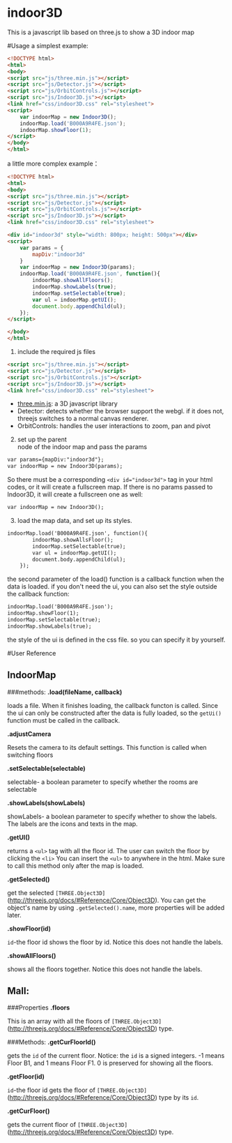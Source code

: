 indoor3D
========

This is a javascript lib based on three.js to show a 3D indoor map

#Usage
a simplest example: 
```html
<!DOCTYPE html>
<html>
<body>
<script src="js/three.min.js"></script>
<script src="js/Detector.js"></script>
<script src="js/OrbitControls.js"></script>
<script src="js/Indoor3D.js"></script>
<link href="css/indoor3D.css" rel="stylesheet">
<script>
    var indoorMap = new Indoor3D();
    indoorMap.load('B000A9R4FE.json');
    indoorMap.showFloor(1);
</script>
</body>
</html>
```
a little more complex example：
```html
<!DOCTYPE html>
<html>
<body>
<script src="js/three.min.js"></script>
<script src="js/Detector.js"></script>
<script src="js/OrbitControls.js"></script>
<script src="js/Indoor3D.js"></script>
<link href="css/indoor3D.css" rel="stylesheet">

<div id="indoor3d" style="width: 800px; height: 500px"></div>
<script>
    var params = {
        mapDiv:"indoor3d"
    }
    var indoorMap = new Indoor3D(params);
    indoorMap.load('B000A9R4FE.json', function(){
        indoorMap.showAllFloors();
        indoorMap.showLabels(true);
        indoorMap.setSelectable(true);
        var ul = indoorMap.getUI();
        document.body.appendChild(ul);
    });
</script>

</body>
</html>
```
1) include the required js files
```html
<script src="js/three.min.js"></script>
<script src="js/Detector.js"></script>
<script src="js/OrbitControls.js"></script>
<script src="js/Indoor3D.js"></script>
<link href="css/indoor3D.css" rel="stylesheet">
```
  - [three.min.js](http://threejs.org/): a 3D javascript library
  - Detector: detects whether the browser support the webgl. if it does not, threejs switches to a normal canvas renderer.
  - OrbitControls: handles the user interactions to zoom, pan and pivot

2) set up the parent <div> node of the indoor map and pass the params
```html
var params={mapDiv:"indoor3d"};
var indoorMap = new Indoor3D(params);
```
So there must be a corresponding `<div id="indoor3d">` tag in your html codes, or it will create a fullscreen map.
If there is no params passed to Indoor3D, it will create a fullscreen one as well:
```html
var indoorMap = new Indoor3D();
```

3) load the map data, and set up its styles.
```html
indoorMap.load('B000A9R4FE.json', function(){
        indoorMap.showAllsFloor();
        indoorMap.setSelectable(true);
        var ul = indoorMap.getUI();
        document.body.appendChild(ul);
    });
```
the second parameter of the load() function is a callback function when the data is loaded.
if you don't need the ui, you can also set the style outside the callback function:
```html
indoorMap.load('B000A9R4FE.json');
indoorMap.showFloor(1);
indoorMap.setSelectable(true);
indoorMap.showLabels(true);
```
the style of the ui is defined in the css file. so you can specify it by yourself.

#User Reference
## IndoorMap
###methods:
**.load(fileName, callback)**

loads a file. 
When it finishes loading, the callback functon is called.
Since the ui can only be constructed after the data is fully loaded, so the `getUi()` function must be called in the callback.

**.adjustCamera**

Resets the camera to its default settings. This function is called when switching floors

**.setSelectable(selectable)**

selectable- a boolean parameter to specify whether the rooms are selectable

**.showLabels(showLabels)**

showLabels- a boolean parameter to specify whether to show the labels.
The labels are the icons and texts in the map.

**.getUI()**

returns a `<ul>` tag with all the floor id. The user can switch the floor by clicking the `<li>`
You can insert the `<ul>` to anywhere in the html.
Make sure to call this method only after the map is loaded.

**.getSelected()**

get the selected `[THREE.Object3D]`(http://threejs.org/docs/#Reference/Core/Object3D).
You can get the object's name by using `.getSelected().name`, more properties will be added later.

**.showFloor(id)**

`id`-the floor id
shows the floor by id. Notice this does not handle the labels.

**.showAllFloors()**

shows all the floors together. Notice this does not handle the labels.

###
## Mall:
###Properties
**.floors**

This is an array with all the floors of `[THREE.Object3D]`(http://threejs.org/docs/#Reference/Core/Object3D) type.

###Methods:
**.getCurFloorId()**

gets the `id` of the current floor.
Notice: the `id` is a  signed integers. -1 means Floor B1, and 1 means Floor F1. 0 is preserved for showing all the floors.


**.getFloor(id)**

`id`-the floor id
gets the floor of `[THREE.Object3D]`(http://threejs.org/docs/#Reference/Core/Object3D) type by its `id`.

**.getCurFloor()**

gets the current floor of `[THREE.Object3D]`(http://threejs.org/docs/#Reference/Core/Object3D) type.

